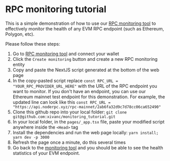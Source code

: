 # RPC monitoring tutorial
This is a simple demonstration of how to use our [RPC monitoring tool](https://www.noderpc.xyz/rpc_monitoring) to effectively monitor the health of any EVM RPC endpoint (such as Ethereum, Polygon, etc).

Please follow these steps:
1) Go to [RPC monitoring tool](https://www.noderpc.xyz/rpc_monitoring) and connect your wallet
2) Click the `Create monitoring` button and create a new RPC monitoring entity
3) Copy and paste the NextJS script generated at the bottom of the web page
4) In the copy-pasted script replace `const RPC_URL = "YOUR_RPC_PROVIDER_URL_HERE"` with the URL of the RPC endpoint you want to monitor. If you don't have an endpoint, you can use our Ethereum mainnet test endpoint for this demonstration. For example, the updated line can look like this ```const RPC_URL = "https://api.noderpc.xyz/rpc-mainnet/2ab6fa32d9c7d78cc06ca652490"```
5) Clone this github repo into your local folder: `git clone git@github.com:xivanc/monitoring_tutorial.git`
6) In your local folder, in the `pages/_app.tsx` file, paste your modified script anywhere inside the `<Head>` tag
7) Install the dependencies and run the web page locally: ```yarn install; yarn dev -p 3000```
8) Refresh the page once a minute, do this several times
9) Go back to the [monitoring tool](https://www.noderpc.xyz/rpc_monitoring) and you should be able to see the health statistics of your EVM endpoint.
